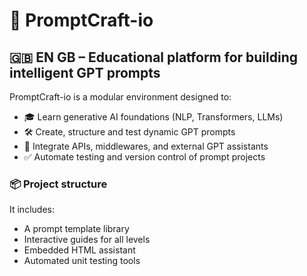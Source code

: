 # 🚀 PromptCraft-io

## 🇬🇧 EN GB – Educational platform for building intelligent GPT prompts

PromptCraft-io is a modular environment designed to:

- 🎓 Learn generative AI foundations (NLP, Transformers, LLMs)
- 🛠️ Create, structure and test dynamic GPT prompts
- 🔌 Integrate APIs, middlewares, and external GPT assistants
- ✅ Automate testing and version control of prompt projects

### 📦 Project structure

It includes:

- A prompt template library  
- Interactive guides for all levels  
- Embedded HTML assistant  
- Automated unit testing tools  
